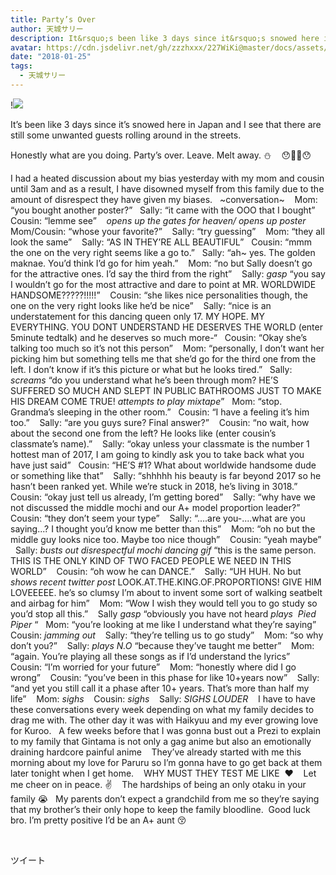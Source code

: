 ```yaml
---
title: Party’s Over
author: 天城サリー
description: It&rsquo;s been like 3 days since it&rsquo;s snowed here in Japan and I see that there are still some unwanted guests rolling around in the streets.&nbsp;&nbsp;Honestly what are you doi...
avatar: https://cdn.jsdelivr.net/gh/zzzhxxx/227WiKi@master/docs/assets/photo/avatar/sally.jpg
date: "2018-01-25"
tags:
  - 天城サリー
---
```


!![](https://cdn.jsdelivr.net/gh/zzzhxxx/227WiKi-image@master/blog-image/sally-2018-01-25_1.jpg)



It’s been like 3 days since it’s snowed here in Japan and I see that there are still some unwanted guests rolling around in the streets. 
 



Honestly what are you doing. Party’s over. Leave. Melt away. ⛄️ 
 
😯👐🏻😯
 

I had a heated discussion about my bias yesterday with my mom and cousin until 3am and as a result, I have disowned myself from this family due to the amount of disrespect they have given my biases.
 
~conversation~ 
 
Mom: “you bought another poster?”
 
Sally: “it came with the OOO that I bought” 
 
Cousin: “lemme see” 
 
*opens up the gates for heaven/ opens up poster* 
 
Mom/Cousin: “whose your favorite?” 
 
Sally: “try guessing” 
 
Mom: “they all look the same” 
 
Sally: “AS IN THEY’RE ALL BEAUTIFUL”
 
Cousin: “mmm the one on the very right seems like a go to.”
 
Sally: “ah~ yes. The golden maknae. You’d think I’d go for him yeah.” 
 
Mom: “no but Sally doesn’t go for the attractive ones. I’d say the third from the right” 
 
Sally: *gasp* “you say I wouldn’t go for the most attractive and dare to point at MR. WORLDWIDE HANDSOME?????!!!!!” 
 
Cousin: “she likes nice personalities though, the one on the very right looks like he’d be nice” 
 
Sally: “nice is an understatement for this dancing queen only 17. MY HOPE. MY EVERYTHING. YOU DONT UNDERSTAND HE DESERVES THE WORLD (enter 5minute tedtalk) and he deserves so much more-“
 
Cousin: “Okay she’s talking too much so it’s not this person” 
 
Mom: “personally, I don’t want her picking him but something tells me that she’d go for the third one from the left. I don’t know if it’s this picture or what but he looks tired.”
 
Sally: *screams* “do you understand what he’s been through mom? HE’S SUFFERED SO MUCH AND SLEPT IN PUBLIC BATHROOMS JUST TO MAKE HIS DREAM COME TRUE! *attempts to play mixtape*”
 
Mom: “stop. Grandma’s sleeping in the other room.”
 
Cousin: “I have a feeling it’s him too.” 
 
Sally: “are you guys sure? Final answer?” 
 
Cousin: “no wait, how about the second one from the left? He looks like (enter cousin’s classmate’s name).” 
 
Sally: “okay unless your classmate is the number 1 hottest man of 2017, I am going to kindly ask you to take back what you have just said”
 
Cousin: “HE’S #1? What about worldwide handsome dude or something like that” 
 
Sally: “shhhhh his beauty is far beyond 2017 so he hasn’t been ranked yet. While we’re stuck in 2018, he’s living in 3018.”  
 
Cousin: “okay just tell us already, I’m getting bored” 
 
Sally: “why have we not discussed the middle mochi and our A+ model proportion leader?” 
 
Cousin: “they don’t seem your type” 
 
Sally: “....are you-....what are you saying...? I thought you’d know me better than this” 
 
Mom: “oh no but the middle guy looks nice too. Maybe too nice though” 
 
Cousin: “yeah maybe” 
 
Sally: *busts out disrespectful mochi dancing gif* “this is the same person. THIS IS THE ONLY KIND OF TWO FACED PEOPLE WE NEED IN THIS WORLD” 
 
Cousin: “oh wow he can DANCE.” 
 
Sally: “UH HUH. No but *shows recent twitter post* LOOK.AT.THE.KING.OF.PROPORTIONS! GIVE HIM LOVEEEEE. he’s so clumsy I’m about to invent some sort of walking seatbelt and airbag for him” 
 
Mom: “Wow I wish they would tell you to go study so you’d stop all this.” 
 
Sally *gasp* “obviously you have not heard *plays 
Pied Piper* “
 
Mom: “you’re looking at me like I understand what they’re saying” 
 
Cousin: *jamming out* 
 
Sally: “they’re telling us to go study” 
 
Mom: “so why don’t you?” 
 
Sally: *plays N.O* “because they’ve taught me better” 
 
Mom: “again. You’re playing all these songs as if I’d understand the lyrics”
 
Cousin: “I’m worried for your future” 
 
Mom: “honestly where did I go wrong” 
 
Cousin: “you’ve been in this phase for like 10+years now” 
 
Sally: “and yet you still call it a phase after 10+ years. That’s more than half my life” 
 
Mom: *sighs* 
 
Cousin: *sighs* 
 
Sally: *SIGHS LOUDER* 
 
I have to have these conversations every week depending on what my family decides to drag me with. The other day it was with Haikyuu and my ever growing love for Kuroo.
 
A few weeks before that I was gonna bust out a Prezi to explain to my family that Gintama is not only a gag anime but also an emotionally draining hardcore painful anime 
 
They’ve already started with me this morning about my love for Paruru so I’m gonna have to go get back at them later tonight when I get home. 
 
WHY MUST THEY TEST ME LIKE  ❤️ 
 
Let me cheer on in peace. ✌️ 
 
The hardships of being an only otaku in your family 😭
 
My parents don’t expect a grandchild from me so they’re saying that my brother’s their only hope to keep the family bloodline. 
Good luck bro. I’m pretty positive I’d be an A+ aunt 😚
 

 
 
 



ツイート



